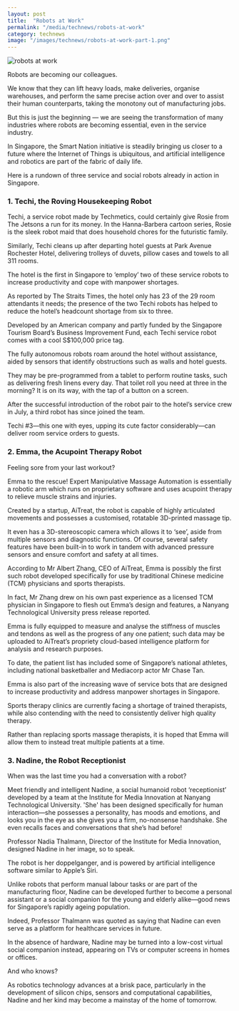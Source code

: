 ```yaml
---
layout: post
title:  "Robots at Work"
permalink: "/media/technews/robots-at-work"
category: technews
image: "/images/technews/robots-at-work-part-1.png"
---
```


![robots at work]({{site.baseurl}}/images/technews/robots-at-work-part-1.png)

Robots are becoming our colleagues.

We know that they can lift heavy loads, make deliveries, organise warehouses, and perform the same precise action over and over to assist their human counterparts, taking the monotony out of manufacturing jobs.

But  this is just the beginning — we are seeing the transformation of many industries where robots are becoming essential, even in the service industry.

In Singapore, the Smart Nation initiative is steadily bringing us closer to a future where the Internet of Things is ubiquitous, and artificial intelligence and robotics are part of the fabric of daily life.

Here is a rundown of three service and social robots already in action in Singapore.

### **1. Techi, the Roving Housekeeping Robot**
Techi, a service robot made by Techmetics, could certainly give Rosie from The Jetsons a run for its money. In the Hanna-Barbera cartoon series, Rosie is the sleek robot maid that does household chores for the futuristic family.

Similarly, Techi cleans up after departing hotel guests at Park Avenue Rochester Hotel, delivering trolleys of duvets, pillow cases and towels to all 311 rooms.

The hotel is the first in Singapore to ‘employ’ two of these service robots to increase productivity and cope with manpower shortages.

As reported by The Straits Times, the hotel only has 23 of the 29 room attendants it needs; the presence of the two Techi robots has helped to reduce the hotel’s headcount shortage from six to three.

Developed by an American company and partly funded by the Singapore Tourism Board’s Business Improvement Fund, each Techi service robot comes with a cool S$100,000 price tag.

The fully autonomous robots roam around the hotel without assistance, aided by sensors that identify obstructions such as walls and hotel guests.

They may be pre-programmed from a tablet to perform routine tasks, such as delivering fresh linens every day. That toilet roll you need at three in the morning? It is on its way, with the tap of a button on a screen.

After the successful introduction of the robot pair to the hotel’s service crew in July, a third robot has since joined the team.

Techi #3—this one with eyes, upping its cute factor considerably—can deliver room service orders to guests.

### **2. Emma, the Acupoint Therapy Robot**
Feeling sore from your last workout?

Emma to the rescue! Expert Manipulative Massage Automation is essentially a robotic arm which runs on proprietary software and uses acupoint therapy to relieve muscle strains and injuries.

Created by a startup, AiTreat, the robot is capable of highly articulated movements and possesses a customised, rotatable 3D-printed massage tip.

It even has a 3D-stereoscopic camera which allows it to ‘see’, aside from multiple sensors and diagnostic functions. Of course, several safety features have been built-in to work in tandem with advanced pressure sensors and ensure comfort and safety at all times.

According to Mr Albert Zhang, CEO of AiTreat, Emma is possibly the first such robot developed specifically for use by traditional Chinese medicine (TCM) physicians and sports therapists.

In fact, Mr Zhang drew on his own past experience as a licensed TCM physician in Singapore to flesh out Emma’s design and features, a Nanyang Technological University press release reported.

Emma is fully equipped to measure and analyse the stiffness of muscles and tendons as well as the progress of any one patient; such data may be uploaded to AiTreat’s propriety cloud-based intelligence platform for analysis and research purposes.

To date, the patient list has included some of Singapore’s national athletes, including national basketballer and Mediacorp actor Mr Chase Tan.

Emma is also part of the increasing wave of service bots that are designed to increase productivity and address manpower shortages in Singapore.

Sports therapy clinics are currently facing a shortage of trained therapists, while also contending with the need to consistently deliver high quality therapy.

Rather than replacing sports massage therapists, it is hoped that Emma will allow them to instead treat multiple patients at a time.

### **3. Nadine, the Robot Receptionist**
When was the last time you had a conversation with a robot?

Meet friendly and intelligent Nadine, a social humanoid robot ‘receptionist’ developed by a team at the Institute for Media Innovation at Nanyang Technological University.
'She' has been designed specifically for human interaction—she possesses a personality, has moods and emotions, and looks you in the eye as she gives you a firm, no-nonsense handshake. She even recalls faces and conversations that she’s had before!

Professor Nadia Thalmann, Director of the Institute for Media Innovation, designed Nadine in her image, so to speak.

The robot is her doppelganger, and is powered by artificial intelligence software similar to Apple’s Siri.

Unlike robots that perform manual labour tasks or are part of the manufacturing floor, Nadine can be developed further to become a personal assistant or a social companion for the young and elderly alike—good news for Singapore’s rapidly ageing population.

Indeed, Professor Thalmann was quoted as saying that Nadine can even serve as a platform for healthcare services in future.      

In the absence of hardware, Nadine may be turned into a low-cost virtual social companion instead, appearing on TVs or computer screens in homes or offices.

And who knows?

As robotics technology advances at a brisk pace, particularly in the development of silicon chips, sensors and computational capabilities, Nadine and her kind may become a mainstay of the home of tomorrow.

